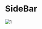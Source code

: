 # SideBar

![1](https://user-images.githubusercontent.com/52690917/116672837-4e1da700-a9ab-11eb-9ccc-98f5ffcf6261.png)
